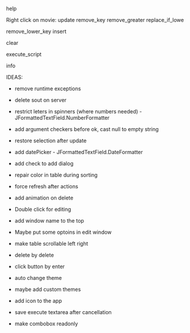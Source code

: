 help

Right click on movie:	update	remove_key	remove_greater	replace_if_lowe	

remove_lower_key	insert

clear

execute_script

info

IDEAS:

- remove runtime exceptions
- delete sout on server
- restrict leters in spinners (where numbers needed) - JFormattedTextField.NumberFormatter
- add argument checkers before ok, cast null to empty string
- restore selection after update
- add datePicker - JFormattedTextField.DateFormatter
- add check to add dialog
- repair color in table during sorting
- force refresh after actions

- add animation on delete
- Double click for editing
- add window name to the top
- Maybe put some optoins in edit window
- make table scrollable left right
- delete by delete
- click button by enter
- auto change theme
- maybe add custom themes
- add icon to the app
- save execute textarea after cancellation
- make combobox readonly

